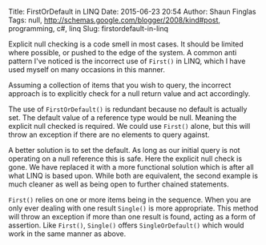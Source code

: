 Title: FirstOrDefault in LINQ
Date: 2015-06-23 20:54
Author: Shaun Finglas
Tags: null, http://schemas.google.com/blogger/2008/kind#post, programming, c#, linq
Slug: firstordefault-in-linq

Explicit null checking is a code smell in most cases. It should be
limited where possible, or pushed to the edge of the system. A common
anti pattern I've noticed is the incorrect use of `First()` in LINQ,
which I have used myself on many occasions in this manner.

Assuming a collection of items that you wish to query, the incorrect
approach is to explicitly check for a null return value and act
accordingly.

<script src="https://gist.github.com/Finglas/0ab1ace9e1d582047485.js"></script>
The use of `FirstOrDefault()` is redundant because no default is
actually set. The default value of a reference type would be null.
Meaning the explicit null checked is required. We could use `First()`
alone, but this will throw an exception if there are no elements to
query against.

A better solution is to set the default. As long as our initial query is
not operating on a null reference this is safe. Here the explicit null
check is gone. We have replaced it with a more functional solution which
is after all what LINQ is based upon. While both are equivalent, the
second example is much cleaner as well as being open to further chained
statements.

<script src="https://gist.github.com/Finglas/f8622201f6cd44af138d.js"></script>
`First()` relies on one or more items being in the sequence. When you
are only ever dealing with one result `Single()` is more appropriate.
This method will throw an exception if more than one result is found,
acting as a form of assertion. Like `First()`, `Single()` offers
`SingleOrDefault()` which would work in the same manner as above.

</p>

